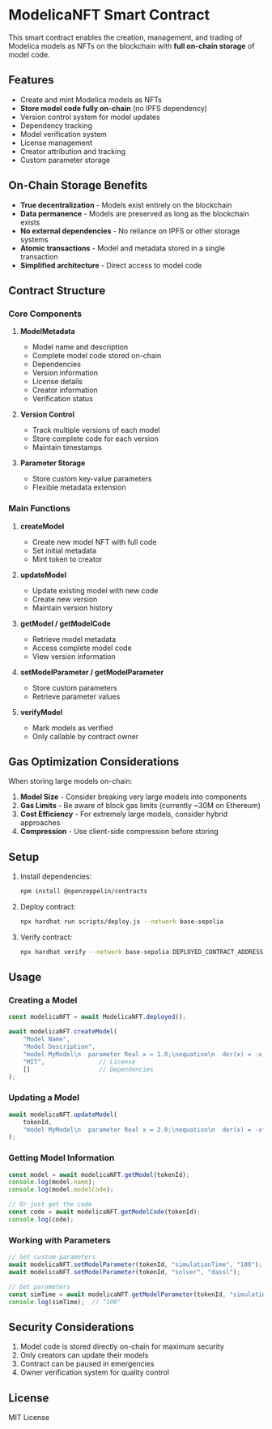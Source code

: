 # ModelicaNFT Smart Contract

This smart contract enables the creation, management, and trading of Modelica models as NFTs on the blockchain with **full on-chain storage** of model code.

## Features

- Create and mint Modelica models as NFTs
- **Store model code fully on-chain** (no IPFS dependency)
- Version control system for model updates
- Dependency tracking
- Model verification system
- License management
- Creator attribution and tracking
- Custom parameter storage

## On-Chain Storage Benefits

- **True decentralization** - Models exist entirely on the blockchain
- **Data permanence** - Models are preserved as long as the blockchain exists
- **No external dependencies** - No reliance on IPFS or other storage systems
- **Atomic transactions** - Model and metadata stored in a single transaction
- **Simplified architecture** - Direct access to model code

## Contract Structure

### Core Components

1. **ModelMetadata**
   - Model name and description
   - Complete model code stored on-chain
   - Dependencies
   - Version information
   - License details
   - Creator information
   - Verification status

2. **Version Control**
   - Track multiple versions of each model
   - Store complete code for each version
   - Maintain timestamps

3. **Parameter Storage**
   - Store custom key-value parameters
   - Flexible metadata extension

### Main Functions

1. **createModel**
   - Create new model NFT with full code
   - Set initial metadata
   - Mint token to creator

2. **updateModel**
   - Update existing model with new code
   - Create new version
   - Maintain version history

3. **getModel / getModelCode**
   - Retrieve model metadata
   - Access complete model code
   - View version information

4. **setModelParameter / getModelParameter**
   - Store custom parameters
   - Retrieve parameter values

5. **verifyModel**
   - Mark models as verified
   - Only callable by contract owner

## Gas Optimization Considerations

When storing large models on-chain:

1. **Model Size** - Consider breaking very large models into components
2. **Gas Limits** - Be aware of block gas limits (currently ~30M on Ethereum)
3. **Cost Efficiency** - For extremely large models, consider hybrid approaches
4. **Compression** - Use client-side compression before storing

## Setup

1. Install dependencies:
   ```bash
   npm install @openzeppelin/contracts
   ```

2. Deploy contract:
   ```bash
   npx hardhat run scripts/deploy.js --network base-sepolia
   ```

3. Verify contract:
   ```bash
   npx hardhat verify --network base-sepolia DEPLOYED_CONTRACT_ADDRESS
   ```

## Usage

### Creating a Model

```javascript
const modelicaNFT = await ModelicaNFT.deployed();

await modelicaNFT.createModel(
    "Model Name",
    "Model Description",
    "model MyModel\n  parameter Real x = 1.0;\nequation\n  der(x) = -x;\nend MyModel;",  // Full model code
    "MIT",               // License
    []                   // Dependencies
);
```

### Updating a Model

```javascript
await modelicaNFT.updateModel(
    tokenId,
    "model MyModel\n  parameter Real x = 2.0;\nequation\n  der(x) = -x*2;\nend MyModel;"  // Updated model code
);
```

### Getting Model Information

```javascript
const model = await modelicaNFT.getModel(tokenId);
console.log(model.name);
console.log(model.modelCode);

// Or just get the code
const code = await modelicaNFT.getModelCode(tokenId);
console.log(code);
```

### Working with Parameters

```javascript
// Set custom parameters
await modelicaNFT.setModelParameter(tokenId, "simulationTime", "100");
await modelicaNFT.setModelParameter(tokenId, "solver", "dassl");

// Get parameters
const simTime = await modelicaNFT.getModelParameter(tokenId, "simulationTime");
console.log(simTime);  // "100"
```

## Security Considerations

1. Model code is stored directly on-chain for maximum security
2. Only creators can update their models
3. Contract can be paused in emergencies
4. Owner verification system for quality control

## License

MIT License 